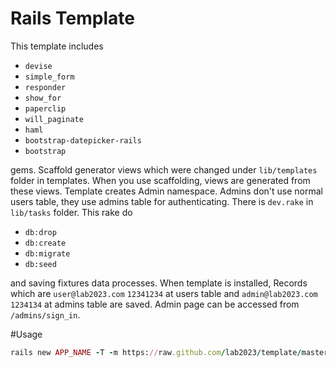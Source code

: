 # Rails Template

This template includes 

* `devise` 
* `simple_form` 
* `responder` 
* `show_for` 
* `paperclip` 
* `will_paginate`
* `haml`
* `bootstrap-datepicker-rails` 
* `bootstrap` 

gems. Scaffold generator views which were changed under `lib/templates`
folder in templates.  When you use scaffolding, views are generated from these views. Template creates Admin namespace.
Admins don't use normal users table, they use admins table for authenticating. There is `dev.rake` in `lib/tasks` folder.
This rake do 

* `db:drop` 
* `db:create` 
* `db:migrate` 
* `db:seed` 

and saving fixtures data processes. When template is installed, Records 
which are `user@lab2023.com`  `12341234` at users table and `admin@lab2023.com` `1234134` at admins table are saved. Admin
page can be accessed from `/admins/sign_in`.

#Usage

```ruby
rails new APP_NAME -T -m https://raw.github.com/lab2023/template/master/rails_template.rb
```
